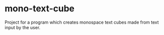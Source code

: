 # mono-text-cube
Project for a program which creates monospace text cubes made from text input by the user.

